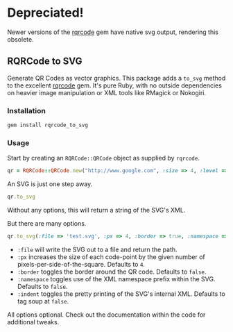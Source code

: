 # Depreciated!

Newer versions of the [rqrcode](https://github.com/whomwah/rqrcode) gem have native svg output, rendering this obsolete.


## RQRCode to SVG

Generate QR Codes as vector graphics. This package adds a `to_svg` method to the excellent [rqrcode](https://github.com/whomwah/rqrcode) gem. It's pure Ruby, with no outside dependencies on heavier image manipulation or XML tools like RMagick or Nokogiri.

### Installation

```ruby
gem install rqrcode_to_svg
```

### Usage

Start by creating an `RQRCode::QRCode` object as supplied by `rqrcode`.

```ruby
qr = RQRCode::QRCode.new("http://www.google.com", :size => 4, :level => 'h')
```

An SVG is just one step away.

```ruby
qr.to_svg
```

Without any options, this will return a string of the SVG's XML.

But there are many options.

```ruby
qr.to_svg(:file => 'test.svg', :px => 4, :border => true, :namespace => false, :indent => false)
```

* `:file` will write the SVG out to a file and return the path.
* `:px` increases the size of each code-point by the given number of pixels-per-side-of-the-square. Defaults to `4`.
* `:border` toggles the border around the QR code. Defaults to `false`.
* `:namespace` toggles use of the XML namespace prefix within the SVG. Defaults to `false`.
* `:indent` toggles the pretty printing of the SVG's internal XML. Defaults to tag soup at `false`.

All options optional. Check out the documentation within the code for additional tweaks.
